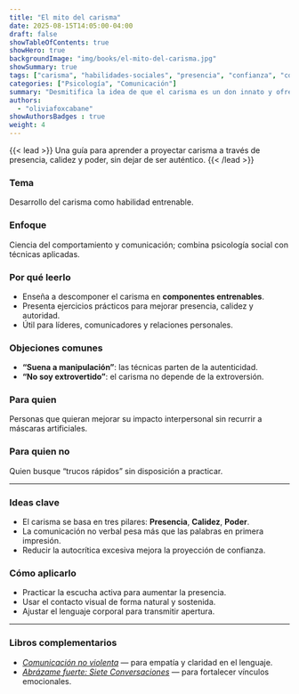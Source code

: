 ```yaml
---
title: "El mito del carisma"
date: 2025-08-15T14:05:00-04:00
draft: false
showTableOfContents: true
showHero: true
backgroundImage: "img/books/el-mito-del-carisma.jpg"
showSummary: true
tags: ["carisma", "habilidades-sociales", "presencia", "confianza", "comunicación"]
categories: ["Psicología", "Comunicación"]
summary: "Desmitifica la idea de que el carisma es un don innato y ofrece técnicas prácticas para desarrollarlo."
authors:
  - "oliviafoxcabane"
showAuthorsBadges : true
weight: 4
---
```


{{< lead >}}
Una guía para aprender a proyectar carisma a través de presencia, calidez y poder, sin dejar de ser auténtico.
{{< /lead >}}

### Tema
Desarrollo del carisma como habilidad entrenable.

### Enfoque
Ciencia del comportamiento y comunicación; combina psicología social con técnicas aplicadas.

### Por qué leerlo
- Enseña a descomponer el carisma en **componentes entrenables**.
- Presenta ejercicios prácticos para mejorar presencia, calidez y autoridad.
- Útil para líderes, comunicadores y relaciones personales.

### Objeciones comunes
- **“Suena a manipulación”**: las técnicas parten de la autenticidad.
- **“No soy extrovertido”**: el carisma no depende de la extroversión.

### Para quien
Personas que quieran mejorar su impacto interpersonal sin recurrir a máscaras artificiales.

### Para quien no
Quien busque “trucos rápidos” sin disposición a practicar.

---

### Ideas clave
- El carisma se basa en tres pilares: **Presencia**, **Calidez**, **Poder**.
- La comunicación no verbal pesa más que las palabras en primera impresión.
- Reducir la autocrítica excesiva mejora la proyección de confianza.

### Cómo aplicarlo
- Practicar la escucha activa para aumentar la presencia.
- Usar el contacto visual de forma natural y sostenida.
- Ajustar el lenguaje corporal para transmitir apertura.

---

### Libros complementarios
- [*Comunicación no violenta*](/es/books/relationships-and-communication/comunicacion-no-violenta) — para empatía y claridad en el lenguaje.
- [*Abrázame fuerte: Siete Conversaciones*](/es/books/psychology/abrazame-fuerte) — para fortalecer vínculos emocionales.
